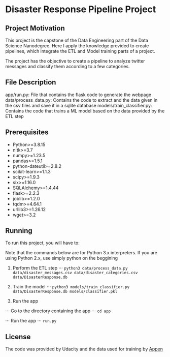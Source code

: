 # Disaster Response Pipeline Project

## Project Motivation
This project is the capstone of the Data Engineering part of the Data Science Nanodegree. Here I apply the knowledge provided to create pipelines, which integrate the ETL and Model training parts of a project.

The project has the objective to create a pipeline to analyze twitter messages and classify them according to a few categories.

## File Description

app/run.py: File that contains the flask code to generate the webpage
data/process_data.py: Contains the code to extract and the data given in the csv files and save it in a sqlite database
models/train_classifier.py: Contains the code that trains a ML model based on the data provided by the ETL step


## Prerequisites
- Python>=3.8.15
- nltk>=3.7
- numpy>=1.23.5
- pandas>=1.5.1
- python-dateutil>=2.8.2
- scikit-learn>=1.1.3
- scipy>=1.9.3
- six>=1.16.0
- SQLAlchemy>=1.4.44
- flask>=2.2.3
- joblib>=1.2.0
- tqdm>=4.64.1
- urllib3>=1.26.12
- wget>=3.2

## Running
To run this project, you will have to:

Note that the commands below are for Python 3.x interpreters. If you are using Python 2.x, use simply python on the beggining

1. Perform the ETL step
⋅⋅⋅ `python3 data/process_data.py data/disaster_messages.csv data/disaster_categories.csv data/DisasterResponse.db`

2. Train the model
⋅⋅⋅ `python3 models/train_classifier.py data/DisasterResponse.db models/classifier.pkl`

3. Run the app

⋅⋅⋅ Go to the directory containing the app
⋅⋅⋅ `cd app`

⋅⋅⋅ Run the app
⋅⋅⋅ `run.py`

## License
The code was provided by Udacity and the data used for training by [Appen](https://appen.com/)
